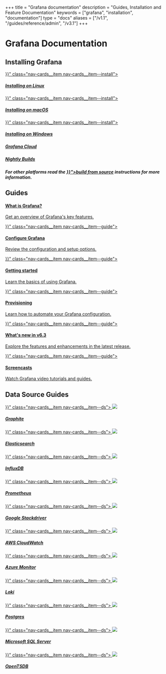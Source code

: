 +++
title = "Grafana documentation"
description = "Guides, Installation and Feature Documentation"
keywords = ["grafana", "installation", "documentation"]
type = "docs"
aliases = ["/v1.1", "/guides/reference/admin", "/v3.1"]
+++

# Grafana Documentation

<h2>Installing Grafana</h2>
<div class="nav-cards">
    <a href="{{< relref "installation/debian.md" >}}" class="nav-cards__item nav-cards__item--install">
        <div class="nav-cards__icon fa fa-linux">
        </div>
        <h5>Installing on Linux</h5>
    </a>
    <a href="{{< relref "installation/mac.md" >}}" class="nav-cards__item nav-cards__item--install">
        <div class="nav-cards__icon fa fa-apple">
        </div>
        <h5>Installing on macOS</h5>
    </a>
      <a href="{{< relref "installation/windows.md" >}}" class="nav-cards__item nav-cards__item--install">
        <div class="nav-cards__icon fa fa-windows">
        </div>
        <h5>Installing on Windows</h5>
    </a>
    <a href="https://grafana.com/cloud/grafana" class="nav-cards__item nav-cards__item--install">
        <div class="nav-cards__icon fa fa-cloud">
        </div>
        <h5>Grafana Cloud</h5>
    </a>
    <a href="https://grafana.com/grafana/download" class="nav-cards__item nav-cards__item--install">
        <div class="nav-cards__icon fa fa-moon-o">
        </div>
        <h5>Nightly Builds</h5>
    </a>
    <div class="nav-cards__item nav-cards__item--install">
        <h5>For other platforms read the <a href="{{< relref "project/building_from_source.md" >}}">build from source</a>
        instructions for more information.</h5>
    </div>
</div>

<h2>Guides</h2>

<div class="nav-cards">
    <a href="https://grafana.com/grafana" class="nav-cards__item nav-cards__item--guide">
        <h4>What is Grafana?</h4>
        <p>Get an overview of Grafana's key features.</p>
    </a>
    <a href="{{< relref "installation/configuration.md" >}}" class="nav-cards__item nav-cards__item--guide">
        <h4>Configure Grafana</h4>
        <p>Review the configuration and setup options.</p>
    </a>
    <a href="{{< relref "guides/getting_started.md" >}}" class="nav-cards__item nav-cards__item--guide">
        <h4>Getting started</h4>
        <p>Learn the basics of using Grafana.</p>
    </a>
    <a href="{{< relref "administration/provisioning.md" >}}" class="nav-cards__item nav-cards__item--guide">
        <h4>Provisioning</h4>
        <p>Learn how to automate your Grafana configuration.</p>
    </a>
    <a href="{{< relref "guides/whats-new-in-v6-3.md" >}}" class="nav-cards__item nav-cards__item--guide">
        <h4>What's new in v6.3</h4>
        <p>Explore the features and enhancements in the latest release.</p>
    </a>
    <a href="{{< relref "tutorials/screencasts.md" >}}" class="nav-cards__item nav-cards__item--guide">
        <h4>Screencasts</h4>
        <p>Watch Grafana video tutorials and guides.</p>
    </a>
</div>

<h2>Data Source Guides</h2>
<div class="nav-cards">
    <a href="{{< relref "features/datasources/graphite.md" >}}" class="nav-cards__item nav-cards__item--ds">
      <img src="/img/docs/logos/icon_graphite.svg" >
      <h5>Graphite</h5>
    </a>
    <a href="{{< relref "features/datasources/elasticsearch.md" >}}" class="nav-cards__item nav-cards__item--ds">
      <img src="/img/docs/logos/icon_elasticsearch.svg" >
      <h5>Elasticsearch</h5>
    </a>
    <a href="{{< relref "features/datasources/influxdb.md" >}}" class="nav-cards__item nav-cards__item--ds">
      <img src="/img/docs/logos/icon_influxdb.svg" >
      <h5>InfluxDB</h5>
    </a>
    <a href="{{< relref "features/datasources/prometheus.md" >}}" class="nav-cards__item nav-cards__item--ds">
      <img src="/img/docs/logos/icon_prometheus.svg" >
      <h5>Prometheus</h5>
    </a>
    <a href="{{< relref "features/datasources/stackdriver.md" >}}" class="nav-cards__item nav-cards__item--ds">
      <img src="/img/docs/logos/icon_stackdriver.svg">
      <h5>Google Stackdriver</h5>
    </a>
    <a href="{{< relref "features/datasources/cloudwatch.md" >}}" class="nav-cards__item nav-cards__item--ds">
      <img src="/img/docs/logos/icon_cloudwatch.svg">
      <h5>AWS CloudWatch</h5>
    </a>
    <a href="{{< relref "features/datasources/azuremonitor.md" >}}" class="nav-cards__item nav-cards__item--ds">
      <img src="/img/docs/logos/icon_azure_monitor.jpg">
      <h5>Azure Monitor</h5>
    </a>
    <a href="{{< relref "features/datasources/loki.md" >}}" class="nav-cards__item nav-cards__item--ds">
      <img src="/img/docs/logos/icon_loki.svg">
      <h5>Loki</h5>
    </a>
    <a href="{{< relref "features/datasources/postgres.md" >}}" class="nav-cards__item nav-cards__item--ds">
      <img src="/img/docs/logos/icon_postgres.svg" >
      <h5>Postgres</h5>
    </a>
    <a href="{{< relref "features/datasources/mssql.md" >}}" class="nav-cards__item nav-cards__item--ds">
      <img src="/img/docs/logos/sql_server_logo.svg">
      <h5>Microsoft SQL Server</h5>
    </a>
    <a href="{{< relref "features/datasources/opentsdb.md" >}}" class="nav-cards__item nav-cards__item--ds">
      <img src="/img/docs/logos/icon_opentsdb.png" >
      <h5>OpenTSDB</h5>
    </a>
</div>

